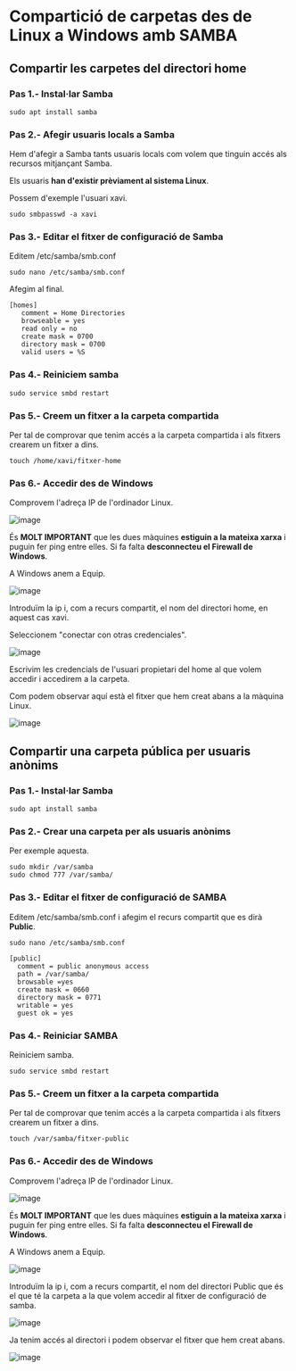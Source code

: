 # Compartició de carpetas des de Linux a Windows amb SAMBA

## Compartir les carpetes del directori home

### Pas 1.- Instal·lar Samba

```
sudo apt install samba
```

### Pas 2.- Afegir usuaris locals a Samba

Hem d'afegir a Samba tants usuaris locals com volem que tinguin accés als recursos mitjançant Samba.

Els usuaris **han d'existir prèviament al sistema Linux**.

Possem d'exemple l'usuari xavi.

```
sudo smbpasswd -a xavi
```

### Pas 3.- Editar el fitxer de configuració de Samba

Editem /etc/samba/smb.conf

```
sudo nano /etc/samba/smb.conf
```

Afegim al final.

```
[homes]
   comment = Home Directories
   browseable = yes
   read only = no
   create mask = 0700
   directory mask = 0700
   valid users = %S
```

### Pas 4.- Reiniciem samba

```
sudo service smbd restart
```

### Pas 5.- Creem un fitxer a la carpeta compartida

Per tal de comprovar que tenim accés a la carpeta compartida i als fitxers crearem un fitxer a dins.

```
touch /home/xavi/fitxer-home 
```

### Pas 6.- Accedir des de Windows 

Comprovem l'adreça IP de l'ordinador Linux.

![image](https://github.com/XaSaFa/MP04/assets/110727546/fc3d3d37-b31f-4683-b470-5bb8604ba69a)

És **MOLT IMPORTANT** que les dues màquines **estiguin a la mateixa xarxa** i puguin fer ping entre elles. Si fa falta **desconnecteu el Firewall de Windows**.

A Windows anem a Equip.

![image](https://github.com/XaSaFa/MP04/assets/110727546/1f0d190a-223c-47cd-886d-8527047c3f7f)

Introduïm la ip i, com a recurs compartit, el nom del directori home, en aquest cas xavi. 

Seleccionem "conectar con otras credenciales".

![image](https://github.com/XaSaFa/MP04/assets/110727546/d865832a-984e-4154-b590-5152ca49e65f)

Escrivim les credencials de l'usuari propietari del home al que volem accedir i accedirem a la carpeta.

Com podem observar aquí està el fitxer que hem creat abans a la màquina Linux.

![image](https://github.com/XaSaFa/MP04/assets/110727546/05c5465b-77dd-4c7e-999d-2abef430a931)

## Compartir una carpeta pública per usuaris anònims

### Pas 1.- Instal·lar Samba

```
sudo apt install samba
```

### Pas 2.- Crear una carpeta per als usuaris anònims

Per exemple aquesta.

```
sudo mkdir /var/samba
sudo chmod 777 /var/samba/
```
### Pas 3.- Editar el fitxer de configuració de SAMBA

Editem /etc/samba/smb.conf i afegim el recurs compartit que es dirà **Public**.

```
sudo nano /etc/samba/smb.conf
```

```
[public]
  comment = public anonymous access
  path = /var/samba/
  browsable =yes
  create mask = 0660
  directory mask = 0771
  writable = yes
  guest ok = yes
```

### Pas 4.- Reiniciar SAMBA

Reiniciem samba.

```
sudo service smbd restart
```

### Pas 5.- Creem un fitxer a la carpeta compartida

Per tal de comprovar que tenim accés a la carpeta compartida i als fitxers crearem un fitxer a dins.

```
touch /var/samba/fitxer-public 
```

### Pas 6.- Accedir des de Windows 

Comprovem l'adreça IP de l'ordinador Linux.

![image](https://github.com/XaSaFa/MP04/assets/110727546/fc3d3d37-b31f-4683-b470-5bb8604ba69a)

És **MOLT IMPORTANT** que les dues màquines **estiguin a la mateixa xarxa** i puguin fer ping entre elles. Si fa falta **desconnecteu el Firewall de Windows**.

A Windows anem a Equip.

![image](https://github.com/XaSaFa/MP04/assets/110727546/1f0d190a-223c-47cd-886d-8527047c3f7f)

Introduïm la ip i, com a recurs compartit, el nom del directori Public que és el que té la carpeta a la que volem accedir al fitxer de configuració de samba. 

![image](https://github.com/XaSaFa/MP04/assets/110727546/6179f28e-ef03-4aa6-9000-4e19758c5377)

Ja tenim accés al directori i podem observar el fitxer que hem creat abans.

![image](https://github.com/XaSaFa/MP04/assets/110727546/aef9fe82-15e5-413b-a247-fb123ed98cca)

